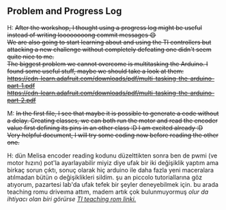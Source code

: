 ## **Problem and Progress Log**
H: <del>
 After the workshop, I thought using a progress log might be useful instead of
 writing loooooooong commit messages :smile:  
 We are also going to start learning about and using the TI controllers but
 attacking a new challenge without completely defeating one didn't seem quite
 nice to me.  
 The biggest problem we cannot overcome is multitasking the Arduino. I found some
 useful stuff, maybe we should take a look at them:  
 https://cdn-learn.adafruit.com/downloads/pdf/multi-tasking-the-arduino-part-1.pdf  
 https://cdn-learn.adafruit.com/downloads/pdf/multi-tasking-the-arduino-part-2.pdf
</del>

M: <del> In the first file, I see that maybe it is possible to
generate a code without a delay. Creating classes, we
can both run the motor  and read the encoder value
first defining its pins in an other class :D I am excited
already :D  
Very helpful document, I will try some coding now before
reading the other one. </del>

H: dün Melisa encoder reading kodunu düzelttikten sonra ben de pwmi (ve motor hızını)
pot'la ayarlayabilir miyiz diye ufak bir iki değişiklik yaptım ama birkaç sorun çıktı,
sonuç olarak hiç arduino ile daha fazla yeni maceralara atılmadan bütün o değişiklikleri
sildim. şu an piccolo tutoriallarına göz atıyorum, pazartesi lab'da ufak tefek bir şeyler
deneyebilmek için. bu arada teaching romu driveıma attım, madem artık çok bulunmuyormuş
_olur da ihtiyacı olan biri görürse_ [_TI teaching rom linki._](https://drive.google.com/open?id=0B_ioIw2-WsF5djVUSjZReTg5aDQ)

